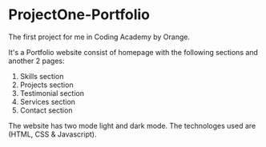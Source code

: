 # ProjectOne-Portfolio

The first project for me in Coding Academy by Orange.

It's a Portfolio website consist of homepage with the following sections and another 2 pages:
1) Skills section
2) Projects section
3) Testimonial section
4) Services section
5) Contact section


The website has two mode light and dark mode.
The technologes used are (HTML, CSS & Javascript).

